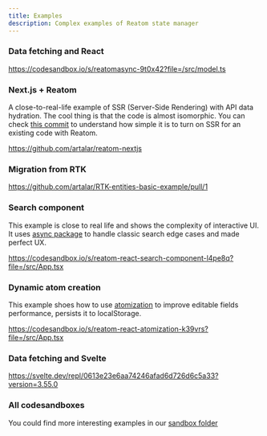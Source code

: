 ```yaml
---
title: Examples
description: Complex examples of Reatom state manager
---
```


### Data fetching and React

https://codesandbox.io/s/reatomasync-9t0x42?file=/src/model.ts

### Next.js + Reatom

A close-to-real-life example of SSR (Server-Side Rendering) with API data hydration. The cool thing is that the code is almost isomorphic. You can check [this commit](https://github.com/artalar/reatom-nextjs/commit/ca0099bcddc0fbd5bc8c76eeb160f828838453d7) to understand how simple it is to turn on SSR for an existing code with Reatom.

https://github.com/artalar/reatom-nextjs

### Migration from RTK

https://github.com/artalar/RTK-entities-basic-example/pull/1

### Search component

This example is close to real life and shows the complexity of interactive UI. It uses [async package](https://www.reatom.dev/package/async) to handle classic search edge cases and made perfect UX.

https://codesandbox.io/s/reatom-react-search-component-l4pe8q?file=/src/App.tsx

### Dynamic atom creation

This example shoes how to use [atomization](https://www.reatom.dev/guides/atomization) to improve editable fields performance, persists it to localStorage.

https://codesandbox.io/s/reatom-react-atomization-k39vrs?file=/src/App.tsx

### Data fetching and Svelte

https://svelte.dev/repl/0613e23e6aa74246afad6d726d6c5a33?version=3.55.0

### All codesandboxes

You could find more interesting examples in our [sandbox folder](https://codesandbox.io/dashboard/sandboxes/reatom?workspace=e7923738-fe21-45f8-9cee-424de14adf18)
